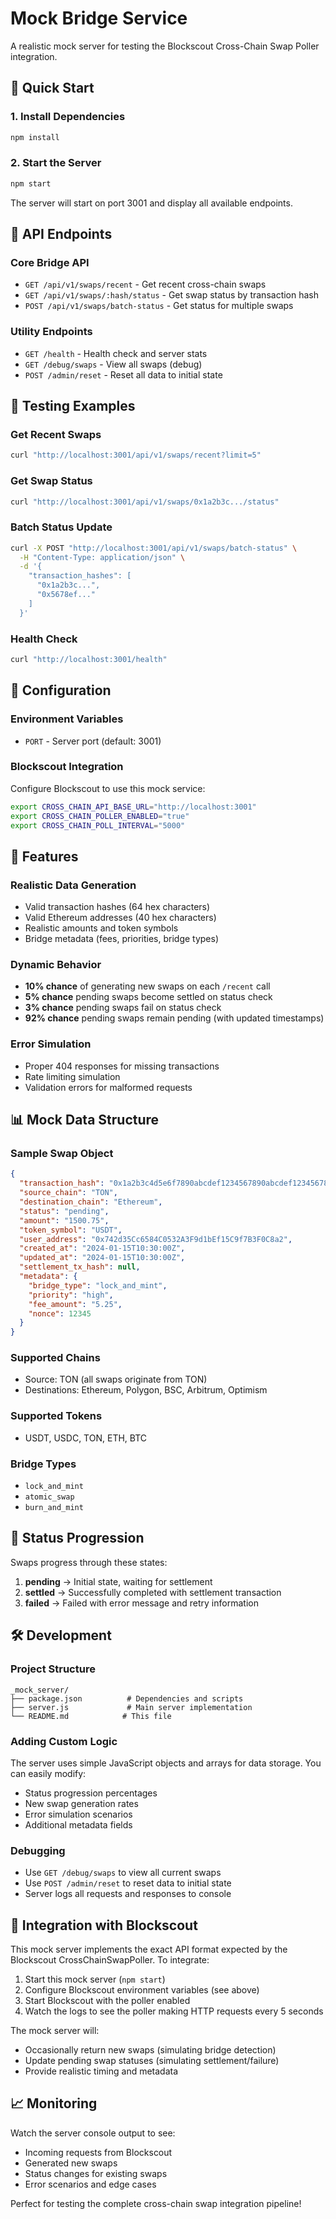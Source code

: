 # Mock Bridge Service

A realistic mock server for testing the Blockscout Cross-Chain Swap Poller integration.

## 🚀 Quick Start

### 1. Install Dependencies
```bash
npm install
```

### 2. Start the Server
```bash
npm start
```

The server will start on port 3001 and display all available endpoints.

## 📡 API Endpoints

### Core Bridge API
- `GET /api/v1/swaps/recent` - Get recent cross-chain swaps
- `GET /api/v1/swaps/:hash/status` - Get swap status by transaction hash  
- `POST /api/v1/swaps/batch-status` - Get status for multiple swaps

### Utility Endpoints
- `GET /health` - Health check and server stats
- `GET /debug/swaps` - View all swaps (debug)
- `POST /admin/reset` - Reset all data to initial state

## 🧪 Testing Examples

### Get Recent Swaps
```bash
curl "http://localhost:3001/api/v1/swaps/recent?limit=5"
```

### Get Swap Status
```bash
curl "http://localhost:3001/api/v1/swaps/0x1a2b3c.../status"
```

### Batch Status Update
```bash
curl -X POST "http://localhost:3001/api/v1/swaps/batch-status" \
  -H "Content-Type: application/json" \
  -d '{
    "transaction_hashes": [
      "0x1a2b3c...",
      "0x5678ef..."
    ]
  }'
```

### Health Check
```bash
curl "http://localhost:3001/health"
```

## 🔧 Configuration

### Environment Variables
- `PORT` - Server port (default: 3001)

### Blockscout Integration
Configure Blockscout to use this mock service:

```bash
export CROSS_CHAIN_API_BASE_URL="http://localhost:3001"
export CROSS_CHAIN_POLLER_ENABLED="true"
export CROSS_CHAIN_POLL_INTERVAL="5000"
```

## 🎯 Features

### Realistic Data Generation
- Valid transaction hashes (64 hex characters)
- Valid Ethereum addresses (40 hex characters)
- Realistic amounts and token symbols
- Bridge metadata (fees, priorities, bridge types)

### Dynamic Behavior
- **10% chance** of generating new swaps on each `/recent` call
- **5% chance** pending swaps become settled on status check
- **3% chance** pending swaps fail on status check
- **92% chance** pending swaps remain pending (with updated timestamps)

### Error Simulation
- Proper 404 responses for missing transactions
- Rate limiting simulation
- Validation errors for malformed requests

## 📊 Mock Data Structure

### Sample Swap Object
```json
{
  "transaction_hash": "0x1a2b3c4d5e6f7890abcdef1234567890abcdef1234567890abcdef1234567890",
  "source_chain": "TON",
  "destination_chain": "Ethereum",
  "status": "pending",
  "amount": "1500.75",
  "token_symbol": "USDT",
  "user_address": "0x742d35Cc6584C0532A3F9d1bEf15C9f7B3F0C8a2",
  "created_at": "2024-01-15T10:30:00Z",
  "updated_at": "2024-01-15T10:30:00Z",
  "settlement_tx_hash": null,
  "metadata": {
    "bridge_type": "lock_and_mint",
    "priority": "high",
    "fee_amount": "5.25",
    "nonce": 12345
  }
}
```

### Supported Chains
- Source: TON (all swaps originate from TON)
- Destinations: Ethereum, Polygon, BSC, Arbitrum, Optimism

### Supported Tokens
- USDT, USDC, TON, ETH, BTC

### Bridge Types
- `lock_and_mint`
- `atomic_swap`
- `burn_and_mint`

## 🔄 Status Progression

Swaps progress through these states:

1. **pending** → Initial state, waiting for settlement
2. **settled** → Successfully completed with settlement transaction
3. **failed** → Failed with error message and retry information

## 🛠 Development

### Project Structure
```
_mock_server/
├── package.json          # Dependencies and scripts
├── server.js             # Main server implementation
└── README.md            # This file
```

### Adding Custom Logic
The server uses simple JavaScript objects and arrays for data storage. You can easily modify:

- Status progression percentages
- New swap generation rates
- Error simulation scenarios
- Additional metadata fields

### Debugging
- Use `GET /debug/swaps` to view all current swaps
- Use `POST /admin/reset` to reset data to initial state
- Server logs all requests and responses to console

## 🔗 Integration with Blockscout

This mock server implements the exact API format expected by the Blockscout CrossChainSwapPoller. To integrate:

1. Start this mock server (`npm start`)
2. Configure Blockscout environment variables (see above)
3. Start Blockscout with the poller enabled
4. Watch the logs to see the poller making HTTP requests every 5 seconds

The mock server will:
- Occasionally return new swaps (simulating bridge detection)
- Update pending swap statuses (simulating settlement/failure)
- Provide realistic timing and metadata

## 📈 Monitoring

Watch the server console output to see:
- Incoming requests from Blockscout
- Generated new swaps
- Status changes for existing swaps
- Error scenarios and edge cases

Perfect for testing the complete cross-chain swap integration pipeline! 